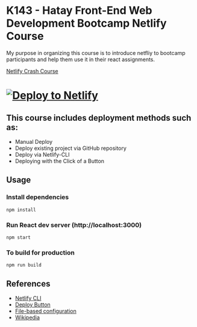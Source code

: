 # K143 - Hatay Front-End Web Development Bootcamp Netlify Course

My purpose in organizing this course is to introduce netfliy to bootcamp participants and help them use it in their react assignments.

[Netlify Crash Course](https://netlify-crash-course.netlify.app/)

# [![Deploy to Netlify](https://www.netlify.com/img/deploy/button.svg)](https://app.netlify.com/start/deploy?repository=https://github.com/kadirboylu/k143-bootcamp-netlify-course)

## This course includes deployment methods such as:

- Manual Deploy
- Deploy existing project via GitHub repository
- Deploy via Netlify-CLI
- Deploying with the Click of a Button

## Usage

### Install dependencies

```
npm install
```

### Run React dev server (http://localhost:3000)

```
npm start
```

### To build for production

```
npm run build
```

## References

- [Netlify CLI](https://docs.netlify.com/cli/get-started/)
- [Deploy Button](https://www.netlify.com/blog/2021/12/26/deploying-with-the-click-of-a-button/)
- [File-based configuration](https://docs.netlify.com/configure-builds/file-based-configuration/)
- [Wikipedia](https://en.wikipedia.org/wiki/Netlify)
